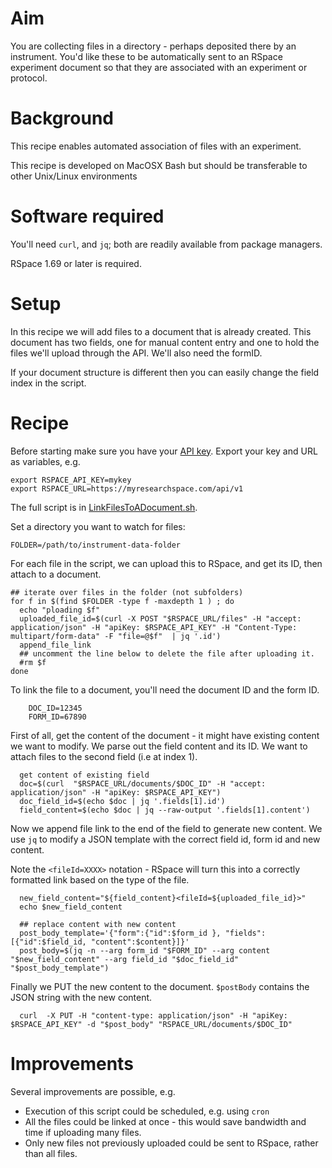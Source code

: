 # Aim

You are collecting files in a directory - perhaps deposited there by an instrument. You'd like these to be
automatically sent to an RSpace experiment document so that they are associated with an experiment or protocol.

# Background

This recipe enables automated association of files with an experiment.

This recipe is developed on MacOSX Bash but should be transferable to other Unix/Linux environments

# Software required

You'll need `curl`, and  `jq`; both are readily available from package managers.

RSpace 1.69 or later is required. 

# Setup

In this recipe we will add files to a document that is already created. This document has two fields,
 one for manual content entry and one to hold the files we'll upload through the API. We'll also need the formID.

If your document structure is different then you can easily change the field index in the script.

# Recipe

Before starting make sure you have your [API key](https://researchspace.helpdocs.io/article/v0dxtfvj7u-rspace-api-introduction). Export your key and URL as variables, e.g.


    export RSPACE_API_KEY=mykey
    export RSPACE_URL=https://myresearchspace.com/api/v1

The full script is in [LinkFilesToADocument.sh](LinkFilesToADocument.sh).


Set a directory you want to watch for files:

    FOLDER=/path/to/instrument-data-folder

For each file in the script, we can upload this to RSpace, and get its ID, then attach to a document.

```
## iterate over files in the folder (not subfolders)
for f in $(find $FOLDER -type f -maxdepth 1 ) ; do
  echo "ploading $f"
  uploaded_file_id=$(curl -X POST "$RSPACE_URL/files" -H "accept: application/json" -H "apiKey: $RSPACE_API_KEY" -H "Content-Type: multipart/form-data" -F "file=@$f"  | jq '.id')
  append_file_link
  ## uncomment the line below to delete the file after uploading it.
  #rm $f
done
```

To link the file to a document, you'll need the document ID and the form ID.

```
    DOC_ID=12345
    FORM_ID=67890
```

First of all, get the content of the document - it might have existing content we want to modify.  We parse out the field content and its ID.
We want to attach files to the second field (i.e at index 1).

```
  get content of existing field
  doc=$(curl  "$RSPACE_URL/documents/$DOC_ID" -H "accept: application/json" -H "apiKey: $RSPACE_API_KEY")
  doc_field_id=$(echo $doc | jq '.fields[1].id')
  field_content=$(echo $doc | jq --raw-output '.fields[1].content')
 ```

Now we append file link to the end of the field to generate new content.
We use `jq` to modify a JSON template with the correct field id, form id and new content.

Note the `<fileId=XXXX>` notation - RSpace will turn this into a correctly formatted link based on the type of the file.

```
  new_field_content="${field_content}<fileId=${uploaded_file_id}>"
  echo $new_field_content

  ## replace content with new content
  post_body_template='{"form":{"id":$form_id }, "fields":[{"id":$field_id, "content":$content}]}'
  post_body=$(jq -n --arg form_id "$FORM_ID" --arg content "$new_field_content" --arg field_id "$doc_field_id"  "$post_body_template")
```

Finally we PUT the new content to the document. `$postBody` contains the JSON string with the new content.

```
  curl  -X PUT -H "content-type: application/json" -H "apiKey: $RSPACE_API_KEY" -d "$post_body" "RSPACE_URL/documents/$DOC_ID"
```

# Improvements

Several improvements are possible, e.g.

* Execution of this script could be scheduled, e.g. using `cron`
* All the files could be linked at once - this would save bandwidth and time if uploading many files.
* Only new files not previously uploaded could be sent to RSpace, rather than all files. 
